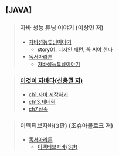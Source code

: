 ## [JAVA]

> ### 자바 성능 튜닝 이야기 (이상민 저)
>
> - [자바성능튜닝이야기](https://github.com/DevLimK1/TIL/tree/master/JAVA/%EC%9E%90%EB%B0%94%EC%84%B1%EB%8A%A5%ED%8A%9C%EB%8B%9D%EC%9D%B4%EC%95%BC%EA%B8%B0)
>   - [story01. 디자인 패턴, 꼭 써야 한다](https://github.com/DevLimK1/TIL/blob/master/JAVA/%EC%9E%90%EB%B0%94%EC%84%B1%EB%8A%A5%ED%8A%9C%EB%8B%9D%EC%9D%B4%EC%95%BC%EA%B8%B0/story01.%EB%94%94%EC%9E%90%EC%9D%B8%20%ED%8C%A8%ED%84%B4%2C%20%EA%BC%AD%20%EC%8D%A8%EC%95%BC%20%ED%95%9C%EB%8B%A4.md)
> - [독서마라톤](https://github.com/DevLimK1/TIL/tree/master/%EB%8F%85%EC%84%9C%EB%A7%88%EB%9D%BC%ED%86%A4)
>   - [자바성능튜닝이야기](https://github.com/DevLimK1/TIL/blob/master/%EB%8F%85%EC%84%9C%EB%A7%88%EB%9D%BC%ED%86%A4/%EC%9E%90%EB%B0%94%EC%84%B1%EB%8A%A5%ED%8A%9C%EB%8B%9D%EC%9D%B4%EC%95%BC%EA%B8%B0_%EC%9D%B4%EC%83%81%EB%AF%BC.md)

> ### [이것이 자바다(신용권 저)](https://github.com/DevLimK1/TIL/tree/master/JAVA/%EC%9D%B4%EA%B2%83%EC%9D%B4%20%EC%9E%90%EB%B0%94%EB%8B%A4)
>
> - [ch1.자바 시작하기](https://github.com/DevLimK1/TIL/blob/master/JAVA/%EC%9D%B4%EA%B2%83%EC%9D%B4%20%EC%9E%90%EB%B0%94%EB%8B%A4/ch1.%EC%9E%90%EB%B0%94%20%EC%8B%9C%EC%9E%91%ED%95%98%EA%B8%B0.md)
> - [ch13.제네릭](https://github.com/DevLimK1/TIL/blob/master/JAVA/%EC%9D%B4%EA%B2%83%EC%9D%B4%20%EC%9E%90%EB%B0%94%EB%8B%A4/ch13.%EC%A0%9C%EB%84%A4%EB%A6%AD.md)
> - [ch7.상속](https://github.com/DevLimK1/TIL/blob/master/JAVA/%EC%9D%B4%EA%B2%83%EC%9D%B4%20%EC%9E%90%EB%B0%94%EB%8B%A4/ch7.%EC%83%81%EC%86%8D.md)

> ### 이펙티브자바(3판) (조슈아블로크 저)
>
> - [독서마라톤](https://github.com/DevLimK1/TIL/tree/master/%EB%8F%85%EC%84%9C%EB%A7%88%EB%9D%BC%ED%86%A4)
>   - [이펙티브자바(3판)](https://github.com/DevLimK1/TIL/blob/master/%EB%8F%85%EC%84%9C%EB%A7%88%EB%9D%BC%ED%86%A4/%EC%9D%B4%ED%8E%99%ED%8B%B0%EB%B8%8C%EC%9E%90%EB%B0%943-E.md)

